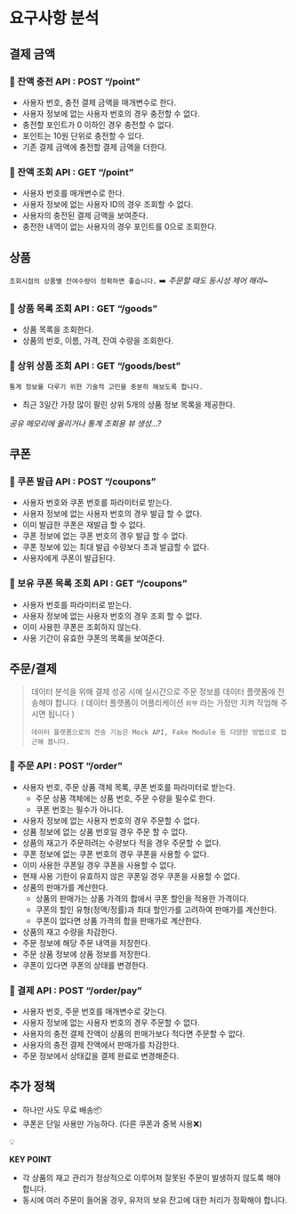 # 요구사항 분석

## 결제 금액

### 📌 잔액 충전 API :  POST “/point”

- 사용자 번호, 충전 결제 금액을 매개변수로 한다.
- 사용자 정보에 없는 사용자 번호의 경우 충전할 수 없다.
- 충전할 포인트가 0 이하인 경우 충전할 수 없다.
- 포인트는 10원 단위로 충전할 수 있다.
- 기존 결제 금액에 충전할 결제 금액을 더한다.

### 📌 잔액 조회 API : GET “/point”

- 사용자 번호를 매개변수로 한다.
- 사용자 정보에 없는 사용자 ID의 경우 조회할 수 없다.
- 사용자의 충전된 결제 금액을 보여준다.
- 충전한 내역이 없는 사용자의 경우 포인트를 0으로 조회한다.

## 상품

`조회시점의 상품별 잔여수량이 정확하면 좋습니다.` ➡️ *주문할 때도 동시성 제어 해라~*

### 📌 상품 목록 조회 API : GET “/goods”

- 상품 목록을 조회한다.
- 상품의 번호, 이름, 가격, 잔여 수량을 조회한다.

### 📌 상위 상품 조회 API : GET “/goods/best”

`통계 정보를 다루기 위한 기술적 고민을 충분히 해보도록 합니다.`

- 최근 3일간 가장 많이 팔린 상위 5개의 상품 정보 목록을 제공한다.

*공유 메모리에 올리거나 통계 조회용 뷰 생성…?*

## 쿠폰

### 📌 쿠폰 발급 API : POST “/coupons”

- 사용자 번호와 쿠폰 번호를 파라미터로 받는다.
- 사용자 정보에 없는 사용자 번호의 경우 발급 할 수 없다.
- 이미 발급한 쿠폰은 재발급 할 수 없다.
- 쿠폰 정보에 없는 쿠폰 번호의 경우 발급 할 수 없다.
- 쿠폰 정보에 있는 최대 발급 수량보다 초과 발급할 수 없다.
- 사용자에게 쿠폰이 발급된다.

### 📌 보유 쿠폰 목록 조회 API : GET “/coupons”

- 사용자 번호를 파라미터로 받는다.
- 사용자 정보에 없는 사용자 번호의 경우 조회 할 수 없다.
- 이미 사용한 쿠폰은 조회하지 않는다.
- 사용 기간이 유효한 쿠폰의 목록을 보여준다.

## 주문/결제

> 데이터 분석을 위해 결제 성공 시에 실시간으로 주문 정보를 데이터 플랫폼에 전송해야 합니다.
( 데이터 플랫폼이 어플리케이션 `외부` 라는 가정만 지켜 작업해 주시면 됩니다 )
>
>
> `데이터 플랫폼으로의 전송 기능은 Mock API, Fake Module 등 다양한 방법으로 접근해 봅니다.`
>

### 📌 주문 API : POST “/order”

- 사용자 번호, 주문 상품 객체 목록, 쿠폰 번호를 파라미터로 받는다.
    - 주문 상품 객체에는 상품 번호, 주문 수량을 필수로 한다.
    - 쿠폰 번호는 필수가 아니다.
- 사용자 정보에 없는 사용자 번호의 경우 주문할 수 없다.
- 상품 정보에 없는 상품 번호일 경우 주문 할 수 없다.
- 상품의 재고가 주문하려는 수량보다 적을 경우 주문할 수 없다.
- 쿠폰 정보에 없는 쿠폰 번호의 경우 쿠폰을 사용할 수 없다.
- 이미 사용한 쿠폰일 경우 쿠폰을 사용할 수 없다.
- 현재 사용 기한이 유효하지 않은 쿠폰일 경우 쿠폰을 사용할 수 없다.
- 상품의 판매가를 계산한다.
    - 상품의 판매가는 상품 가격의 합에서 쿠폰 할인을 적용한 가격이다.
    - 쿠폰의 할인 유형(정액/정률)과 최대 할인가를 고려하여 판매가를 계산한다.
    - 쿠폰이 없다면 상품 가격의 합을 판매가로 계산한다.
- 상품의 재고 수량을 차감한다.
- 주문 정보에 해당 주문 내역을 저장한다.
- 주문 상품 정보에 상품 정보를 저장한다.
- 쿠폰이 있다면 쿠폰의 상태를 변경한다.

### 📌 결제 API : POST “/order/pay”

- 사용자 번호, 주문 번호를 매개변수로 갖는다.
- 사용자 정보에 없는 사용자 번호의 경우 주문할 수 없다.
- 사용자의 충전 결제 잔액이 상품의 판매가보다 적다면 주문할 수 없다.
- 사용자의 충전 결제 잔액에서 판매가를 차감한다.
- 주문 정보에서 상태값을 결제 완료로 변경해준다.

## 추가 정책

- 하나만 사도 무료 배송📦
- 쿠폰은 단일 사용만 가능하다. (다른 쿠폰과 중복 사용❌)

<aside>
💡

**KEY POINT**

</aside>

- 각 상품의 재고 관리가 정상적으로 이루어져 잘못된 주문이 발생하지 않도록 해야 합니다.
- 동시에 여러 주문이 들어올 경우, 유저의 보유 잔고에 대한 처리가 정확해야 합니다.
